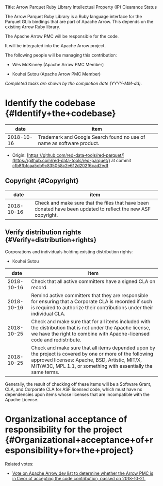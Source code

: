 Title: Arrow Parquet Ruby Library Intellectual Property (IP) Clearance Status


The Arrow Parquet Ruby Library is a Ruby language interface for the Parquet GLib bindings that are part of Apache Arrow. This depends on the existing Arrow Ruby library.


The Apache Arrow PMC will be responsible for the code.


It will be integrated into the Apache Arrow project.


The following people will be managing this contribution:



- Wes McKinney (Apache Arrow PMC Member)

- Kouhei Sutou (Apache Arrow PMC Member)

 _Completed tasks are shown by the completion date (YYYY-MM-dd)._ 


# Identify the codebase {#Identify+the+codebase}

| date | item |
|------|------|
| 2018-10-16 | Trademark and Google Search found no use of name as software product. |


- Origin: [https://github.com/red-data-tools/red-parquet/](https://github.com/red-data-tools/red-parquet/) at commit [cfb8fbfcaa5cb9c835058c2e612d202f6cad2edf](https://github.com/red-data-tools/red-parquet/cfb8fbfcaa5cb9c835058c2e612d202f6cad2edf) 

## Copyright {#Copyright}

| date | item |
|------|------|
| 2018-10-16 | Check and make sure that the files that have been donated have been updated to reflect the new ASF copyright. |

## Verify distribution rights {#Verify+distribution+rights}

Corporations and individuals holding existing distribution rights:



- Kouhei Sutou

| date | item |
|------|------|
| 2018-10-16 | Check that all active committers have a signed CLA on record. |
| 2018-10-16 | Remind active committers that they are responsible for ensuring that a Corporate CLA is recorded if such is required to authorize their contributions under their individual CLA. |
| 2018-10-25 | Check and make sure that for all items included with the distribution that is not under the Apache license, we have the right to combine with Apache-licensed code and redistribute. |
| 2018-10-25 | Check and make sure that all items depended upon by the project is covered by one or more of the following approved licenses: Apache, BSD, Artistic, MIT/X, MIT/W3C, MPL 1.1, or something with essentially the same terms. |

Generally, the result of checking off these items will be a Software Grant, CLA, and Corporate CLA for ASF licensed code, which must have no dependencies upon items whose licenses that are incompatible with the Apache License.


# Organizational acceptance of responsibility for the project {#Organizational+acceptance+of+responsibility+for+the+project}

Related votes:



-  [Vote on Apache Arrow dev list to determine whether the Arrow PMC is in favor of accepting the code contribution, passed on 2018-10-21.](https://s.apache.org/arrow-parquet-ruby-vote) 
